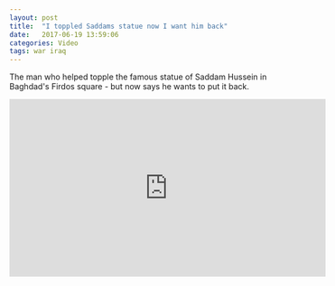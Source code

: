 ```yaml
---
layout: post
title:  "I toppled Saddams statue now I want him back"
date:   2017-06-19 13:59:06
categories: Video
tags: war iraq
---
```


The man who helped topple the famous statue of Saddam Hussein in Baghdad's Firdos square - but now says he wants to put it back.

<iframe width="560" height="315" src="https://www.youtube.com/embed/z9wC6W7EJpg" frameborder="0" allowfullscreen></iframe>